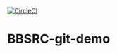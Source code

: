 [![CircleCI](https://circleci.com/gh/salonikrishnan/BBSRC-git-demo.svg?style=svg)](https://circleci.com/gh/salonikrishnan/BBSRC-git-demo)

# BBSRC-git-demo
